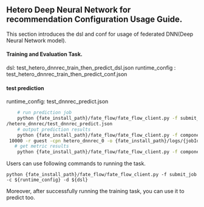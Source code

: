 ## Hetero Deep Neural Network for recommendation Configuration Usage Guide.

This section introduces the dsl and conf for usage of federated DNN(Deep Neural Network model).

#### Training and Evaluation Task.
dsl: test_hetero_dnnrec_train_then_predict_dsl.json
runtime_config : test_hetero_dnnrec_train_then_predict_conf.json

#### test prediction
runtime_config: test_dnnrec_predict.json
```bash
    # run prediction job
    python {fate_install_path}/fate_flow/fate_flow_client.py -f submit_job -c examples/federatedrec-examples
/hetero_dnnrec/test_dnnrec_predict.json
    # output prediction results
    python {fate_install_path}/fate_flow/fate_flow_client.py -f component_output_data -j {jobId}  -p
 10000 -r guest -cpn hetero_dnnrec_0 -o {fate_install_path}/logs/{jobId}/guest/10000/hetero_dnnrec_0
   # get metric results
    python {fate_install_path}/fate_flow/fate_flow_client.py -f component_metric_all -j $jobid -p 10000 -r guest -cpn evaluation_0
```

   
Users can use following commands to running the task.
    
    python {fate_install_path}/fate_flow/fate_flow_client.py -f submit_job -c ${runtime_config} -d ${dsl}

Moreover, after successfully running the training task, you can use it to predict too.

